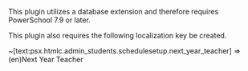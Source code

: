This plugin utilizes a database extension and therefore requires PowerSchool 7.9 or later.

This plugin also requires the following localization key be created.

~[text:psx.htmlc.admin_students.schedulesetup.next_year_teacher] => (en)Next Year Teacher